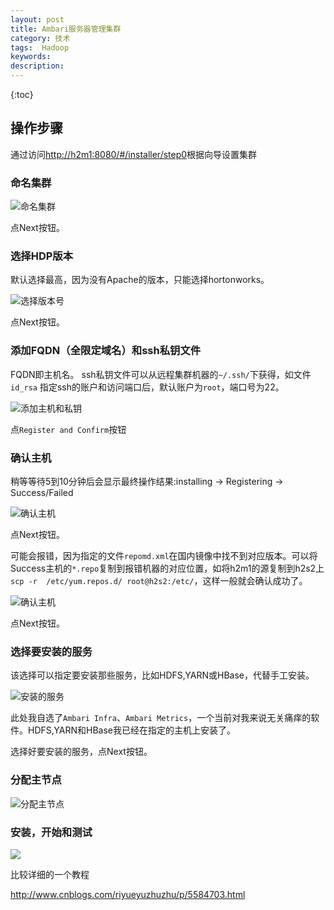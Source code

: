 ```yaml
---
layout: post
title: Ambari服务器管理集群
category: 技术
tags:  Hadoop
keywords: 
description:   
---
```



{:toc}

## 操作步骤

通过访问<http://h2m1:8080/#/installer/step0>根据向导设置集群

### 命名集群

![命名集群](http://omsz9j1wp.bkt.clouddn.com/image/hadoop/Ambari-conf-guide-1.png)

点Next按钮。

### 选择HDP版本

默认选择最高，因为没有Apache的版本，只能选择hortonworks。

![选择版本号](http://omsz9j1wp.bkt.clouddn.com/image/hadoop/Ambari-conf-guide-2.png)

点Next按钮。

### 添加FQDN（全限定域名）和ssh私钥文件

FQDN即主机名。
ssh私钥文件可以从远程集群机器的`~/.ssh/`下获得，如文件`id_rsa`
指定ssh的账户和访问端口后，默认账户为`root`，端口号为22。

![添加主机和私钥](http://omsz9j1wp.bkt.clouddn.com/image/hadoop/Ambari-conf-guide-3.png)

点`Register and Confirm`按钮


### 确认主机

稍等等待5到10分钟后会显示最终操作结果:installing -> Registering -> Success/Failed

![确认主机](http://omsz9j1wp.bkt.clouddn.com/image/hadoop/Ambari-conf-guide-4.png)

点Next按钮。

可能会报错，因为指定的文件`repomd.xml`在国内镜像中找不到对应版本。可以将Success主机的`*.repo`复制到报错机器的对应位置，如将h2m1的源复制到h2s2上
`scp -r  /etc/yum.repos.d/ root@h2s2:/etc/`，这样一般就会确认成功了。

![确认主机](http://omsz9j1wp.bkt.clouddn.com/image/hadoop/Ambari-conf-guide-5.png)

点Next按钮。


### 选择要安装的服务

该选择可以指定要安装那些服务，比如HDFS,YARN或HBase，代替手工安装。

![安装的服务](http://omsz9j1wp.bkt.clouddn.com/image/hadoop/Ambari-conf-guide-6.png)

此处我自选了`Ambari Infra`、`Ambari Metrics`，一个当前对我来说无关痛痒的软件。HDFS,YARN和HBase我已经在指定的主机上安装了。

选择好要安装的服务，点Next按钮。

### 分配主节点

![分配主节点](http://omsz9j1wp.bkt.clouddn.com/image/hadoop/Ambari-conf-guide-7.png)

### 安装，开始和测试

![](http://omsz9j1wp.bkt.clouddn.com/image/hadoop/Ambari-conf-guide-12.png)




比较详细的一个教程

<http://www.cnblogs.com/riyueyuzhuzhu/p/5584703.html>